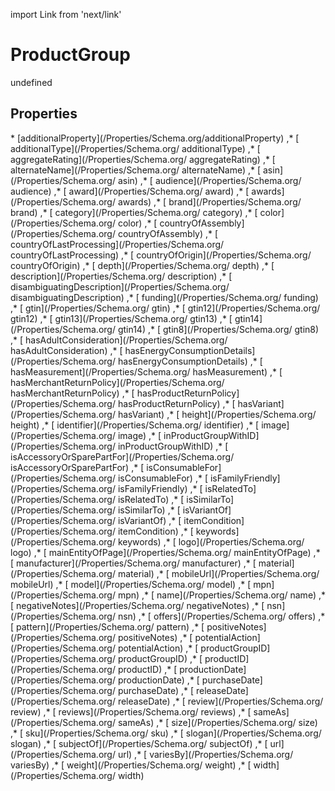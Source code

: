 import Link from 'next/link'
# ProductGroup

undefined

## Properties

<Grid>
* [additionalProperty](/Properties/Schema.org/additionalProperty)
,* [ additionalType](/Properties/Schema.org/ additionalType)
,* [ aggregateRating](/Properties/Schema.org/ aggregateRating)
,* [ alternateName](/Properties/Schema.org/ alternateName)
,* [ asin](/Properties/Schema.org/ asin)
,* [ audience](/Properties/Schema.org/ audience)
,* [ award](/Properties/Schema.org/ award)
,* [ awards](/Properties/Schema.org/ awards)
,* [ brand](/Properties/Schema.org/ brand)
,* [ category](/Properties/Schema.org/ category)
,* [ color](/Properties/Schema.org/ color)
,* [ countryOfAssembly](/Properties/Schema.org/ countryOfAssembly)
,* [ countryOfLastProcessing](/Properties/Schema.org/ countryOfLastProcessing)
,* [ countryOfOrigin](/Properties/Schema.org/ countryOfOrigin)
,* [ depth](/Properties/Schema.org/ depth)
,* [ description](/Properties/Schema.org/ description)
,* [ disambiguatingDescription](/Properties/Schema.org/ disambiguatingDescription)
,* [ funding](/Properties/Schema.org/ funding)
,* [ gtin](/Properties/Schema.org/ gtin)
,* [ gtin12](/Properties/Schema.org/ gtin12)
,* [ gtin13](/Properties/Schema.org/ gtin13)
,* [ gtin14](/Properties/Schema.org/ gtin14)
,* [ gtin8](/Properties/Schema.org/ gtin8)
,* [ hasAdultConsideration](/Properties/Schema.org/ hasAdultConsideration)
,* [ hasEnergyConsumptionDetails](/Properties/Schema.org/ hasEnergyConsumptionDetails)
,* [ hasMeasurement](/Properties/Schema.org/ hasMeasurement)
,* [ hasMerchantReturnPolicy](/Properties/Schema.org/ hasMerchantReturnPolicy)
,* [ hasProductReturnPolicy](/Properties/Schema.org/ hasProductReturnPolicy)
,* [ hasVariant](/Properties/Schema.org/ hasVariant)
,* [ height](/Properties/Schema.org/ height)
,* [ identifier](/Properties/Schema.org/ identifier)
,* [ image](/Properties/Schema.org/ image)
,* [ inProductGroupWithID](/Properties/Schema.org/ inProductGroupWithID)
,* [ isAccessoryOrSparePartFor](/Properties/Schema.org/ isAccessoryOrSparePartFor)
,* [ isConsumableFor](/Properties/Schema.org/ isConsumableFor)
,* [ isFamilyFriendly](/Properties/Schema.org/ isFamilyFriendly)
,* [ isRelatedTo](/Properties/Schema.org/ isRelatedTo)
,* [ isSimilarTo](/Properties/Schema.org/ isSimilarTo)
,* [ isVariantOf](/Properties/Schema.org/ isVariantOf)
,* [ itemCondition](/Properties/Schema.org/ itemCondition)
,* [ keywords](/Properties/Schema.org/ keywords)
,* [ logo](/Properties/Schema.org/ logo)
,* [ mainEntityOfPage](/Properties/Schema.org/ mainEntityOfPage)
,* [ manufacturer](/Properties/Schema.org/ manufacturer)
,* [ material](/Properties/Schema.org/ material)
,* [ mobileUrl](/Properties/Schema.org/ mobileUrl)
,* [ model](/Properties/Schema.org/ model)
,* [ mpn](/Properties/Schema.org/ mpn)
,* [ name](/Properties/Schema.org/ name)
,* [ negativeNotes](/Properties/Schema.org/ negativeNotes)
,* [ nsn](/Properties/Schema.org/ nsn)
,* [ offers](/Properties/Schema.org/ offers)
,* [ pattern](/Properties/Schema.org/ pattern)
,* [ positiveNotes](/Properties/Schema.org/ positiveNotes)
,* [ potentialAction](/Properties/Schema.org/ potentialAction)
,* [ productGroupID](/Properties/Schema.org/ productGroupID)
,* [ productID](/Properties/Schema.org/ productID)
,* [ productionDate](/Properties/Schema.org/ productionDate)
,* [ purchaseDate](/Properties/Schema.org/ purchaseDate)
,* [ releaseDate](/Properties/Schema.org/ releaseDate)
,* [ review](/Properties/Schema.org/ review)
,* [ reviews](/Properties/Schema.org/ reviews)
,* [ sameAs](/Properties/Schema.org/ sameAs)
,* [ size](/Properties/Schema.org/ size)
,* [ sku](/Properties/Schema.org/ sku)
,* [ slogan](/Properties/Schema.org/ slogan)
,* [ subjectOf](/Properties/Schema.org/ subjectOf)
,* [ url](/Properties/Schema.org/ url)
,* [ variesBy](/Properties/Schema.org/ variesBy)
,* [ weight](/Properties/Schema.org/ weight)
,* [ width](/Properties/Schema.org/ width)

</Grid>

